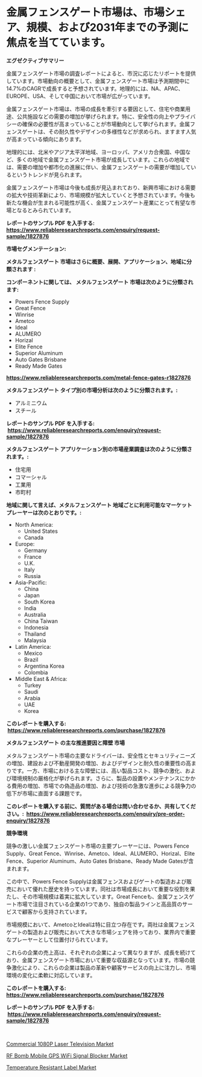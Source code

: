 <p><h1>金属フェンスゲート市場は、市場シェア、規模、および2031年までの予測に焦点を当てています。</h1></p><p><strong>エグゼクティブサマリー</strong></p>
<p><p>金属フェンスゲート市場の調査レポートによると、市況に応じたリポートを提供しています。市場動向の概要として、金属フェンスゲート市場は予測期間中に14.7%のCAGRで成長すると予想されています。地理的には、NA、APAC、EUROPE、USA、そして中国において市場が広がっています。 </p><p>金属フェンスゲート市場は、市場の成長を牽引する要因として、住宅や商業用途、公共施設などの需要の増加が挙げられます。特に、安全性の向上やプライバシーの確保の必要性が高まっていることが市場動向として挙げられます。金属フェンスゲートは、その耐久性やデザインの多様性などが求められ、ますます人気が高まっている傾向にあります。</p><p>地理的には、北米やアジア太平洋地域、ヨーロッパ、アメリカ合衆国、中国など、多くの地域で金属フェンスゲート市場が成長しています。これらの地域では、需要の増加や都市化の進展に伴い、金属フェンスゲートの需要が増加しているというトレンドが見られます。</p><p>金属フェンスゲート市場は今後も成長が見込まれており、新興市場における需要の拡大や技術革新により、市場規模が拡大していくと予想されています。今後も新たな機会が生まれる可能性が高く、金属フェンスゲート産業にとって有望な市場となるとみられています。</p></p>
<p><strong>レポートのサンプル PDF を入手する: <a href="https://www.reliableresearchreports.com/enquiry/request-sample/1827876">https://www.reliableresearchreports.com/enquiry/request-sample/1827876</a></strong></p>
<p><strong>市場セグメンテーション:</strong></p>
<p><strong> メタルフェンスゲート 市場はさらに概要、展開、アプリケーション、地域に分類されます :</strong></p>
<p><strong>コンポーネントに関しては、 メタルフェンスゲート 市場は次のように分類されます: &nbsp;</strong></p>
<p><ul><li>Powers Fence Supply</li><li>Great Fence</li><li>Winrise</li><li>Ametco</li><li>Ideal</li><li>ALUMERO</li><li>Horizal</li><li>Elite Fence</li><li>Superior Aluminum</li><li>Auto Gates Brisbane</li><li>Ready Made Gates</li></ul></p>
<p><strong><a href="https://www.reliableresearchreports.com/metal-fence-gates-r1827876">https://www.reliableresearchreports.com/metal-fence-gates-r1827876</a></strong></p>
<p><strong> メタルフェンスゲート タイプ別の市場分析は次のように分類されます。:</strong></p>
<p><ul><li>アルミニウム</li><li>スチール</li></ul></p>
<p><strong>レポートのサンプル PDF を入手する: &nbsp;<a href="https://www.reliableresearchreports.com/enquiry/request-sample/1827876">https://www.reliableresearchreports.com/enquiry/request-sample/1827876</a></strong></p>
<p><strong> メタルフェンスゲート アプリケーション別の市場産業調査は次のように分類されます。:</strong></p>
<p><ul><li>住宅用</li><li>コマーシャル</li><li>工業用</li><li>市町村</li></ul></p>
<p><strong>地域に関して言えば、メタルフェンスゲート 地域ごとに利用可能なマーケットプレーヤーは次のとおりです。:</strong></p>
<p><ul>
    <li>
        North America:
        <ul>
            <li>United States</li>
            <li>Canada</li>
        </ul>
    </li>
    <li>
        Europe:
        <ul>
            <li>Germany</li>
            <li>France</li>
            <li>U.K.</li>
            <li>Italy</li>
            <li>Russia</li>
        </ul>
    </li>
    <li>
        Asia-Pacific:
        <ul>
            <li>China</li>
            <li>Japan</li>
            <li>South Korea</li>
            <li>India</li>
            <li>Australia</li>
            <li>China Taiwan</li>
            <li>Indonesia</li>
            <li>Thailand</li>
            <li>Malaysia</li>
        </ul>
    </li>
    <li>
        Latin America:
        <ul>
            <li>Mexico</li>
            <li>Brazil</li>
            <li>Argentina Korea</li>
            <li>Colombia</li>
        </ul>
    </li>
    <li>
        Middle East & Africa:
        <ul>
            <li>Turkey</li>
            <li>Saudi</li>
            <li>Arabia</li>
            <li>UAE</li>
            <li>Korea</li>
        </ul>
    </li>
    </ul></p>
<p><strong>このレポートを購入する: &nbsp;<a href="https://www.reliableresearchreports.com/purchase/1827876">https://www.reliableresearchreports.com/purchase/1827876</a></strong></p>
<p><strong>メタルフェンスゲート の主な推進要因と障壁 市場</strong></p>
<p><p>メタルフェンスゲート市場の主要なドライバーは、安全性とセキュリティニーズの増加、建設および不動産開発の増加、およびデザインと耐久性の重要性の高まりです。一方、市場における主な障壁には、高い製品コスト、競争の激化、および環境規制の厳格化が挙げられます。さらに、製品の設置やメンテナンスにかかる費用の増加、市場での偽造品の増加、および技術の急激な進歩による競争力の低下が市場に直面する課題です。</p></p>
<p><strong>このレポートを購入する前に、質問がある場合は問い合わせるか、共有してください。:&nbsp; <a href="https://www.reliableresearchreports.com/enquiry/pre-order-enquiry/1827876">https://www.reliableresearchreports.com/enquiry/pre-order-enquiry/1827876</a></strong></p>
<p><strong>競争環境</strong></p>
<p><p>競争の激しい金属フェンスゲート市場の主要プレーヤーには、Powers Fence Supply、Great Fence、Winrise、Ametco、Ideal、ALUMERO、Horizal、Elite Fence、Superior Aluminum、Auto Gates Brisbane、Ready Made Gatesが含まれます。</p><p>この中で、Powers Fence Supplyは金属フェンスおよびゲートの製造および販売において優れた歴史を持っています。同社は市場成長において重要な役割を果たし、その市場規模は着実に拡大しています。Great Fenceも、金属フェンスゲート市場で注目されている企業の1つであり、独自の製品ラインと高品質のサービスで顧客から支持されています。</p><p>市場規模において、AmetcoとIdealは特に目立つ存在です。両社は金属フェンスゲートの製造および販売において大きな市場シェアを持っており、業界内で重要なプレーヤーとして位置付けられています。</p><p>これらの企業の売上高は、それぞれの企業によって異なりますが、成長を続けており、金属フェンスゲート市場において重要な収益源となっています。市場の競争激化により、これらの企業は製品の革新や顧客サービスの向上に注力し、市場環境の変化に柔軟に対応しています。</p></p>
<p><strong>このレポートを購入する: &nbsp; <a href="https://www.reliableresearchreports.com/purchase/1827876">https://www.reliableresearchreports.com/purchase/1827876</a></strong></p>
<p><strong>レポートのサンプル PDF を入手する: &nbsp;<a href="https://www.reliableresearchreports.com/enquiry/request-sample/1827876">https://www.reliableresearchreports.com/enquiry/request-sample/1827876</a></strong><strong></strong></p>
<p>&nbsp;</p>
<p><p><a href="https://www.linkedin.com/pulse/decoding-commercial-1080p-laser-television-market-metrics-share-gytwf?trackingId=BKYU8hde3uQXA%2FEt28n9nA%3D%3D">Commercial 1080P Laser Television Market</a></p><p><a href="https://www.linkedin.com/pulse/rf-bomb-mobile-gps-wifi-signal-blocker-market-competitive-gdikc?trackingId=Wzm9l8DB4tYMCAqRygNE3Q%3D%3D">RF Bomb Mobile GPS WiFi Signal Blocker Market</a></p><p><a href="https://www.linkedin.com/pulse/temperature-resistant-label-market-outlook-industry-overview-10mnc?trackingId=KN10rWk8MOUpDnw0JQz5DQ%3D%3D">Temperature Resistant Label Market</a></p></p>